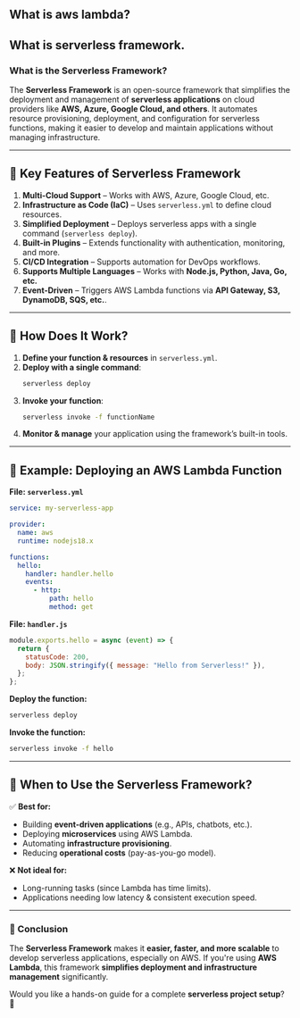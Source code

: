 ## What is aws lambda?

## What is serverless framework.
### **What is the Serverless Framework?**  

The **Serverless Framework** is an open-source framework that simplifies the deployment and management of **serverless applications** on cloud providers like **AWS, Azure, Google Cloud, and others**. It automates resource provisioning, deployment, and configuration for serverless functions, making it easier to develop and maintain applications without managing infrastructure.

---

## **🔹 Key Features of Serverless Framework**
1. **Multi-Cloud Support** – Works with AWS, Azure, Google Cloud, etc.
2. **Infrastructure as Code (IaC)** – Uses `serverless.yml` to define cloud resources.
3. **Simplified Deployment** – Deploys serverless apps with a single command (`serverless deploy`).
4. **Built-in Plugins** – Extends functionality with authentication, monitoring, and more.
5. **CI/CD Integration** – Supports automation for DevOps workflows.
6. **Supports Multiple Languages** – Works with **Node.js, Python, Java, Go, etc.**
7. **Event-Driven** – Triggers AWS Lambda functions via **API Gateway, S3, DynamoDB, SQS, etc.**.

---

## **🔹 How Does It Work?**
1. **Define your function & resources** in `serverless.yml`.
2. **Deploy with a single command**:  
   ```sh
   serverless deploy
   ```
3. **Invoke your function**:  
   ```sh
   serverless invoke -f functionName
   ```
4. **Monitor & manage** your application using the framework’s built-in tools.

---

## **🔹 Example: Deploying an AWS Lambda Function**
**File: `serverless.yml`**
```yaml
service: my-serverless-app

provider:
  name: aws
  runtime: nodejs18.x

functions:
  hello:
    handler: handler.hello
    events:
      - http:
          path: hello
          method: get
```

**File: `handler.js`**
```js
module.exports.hello = async (event) => {
  return {
    statusCode: 200,
    body: JSON.stringify({ message: "Hello from Serverless!" }),
  };
};
```

**Deploy the function:**
```sh
serverless deploy
```

**Invoke the function:**
```sh
serverless invoke -f hello
```

---

## **🔹 When to Use the Serverless Framework?**
✅ **Best for:**  
- Building **event-driven applications** (e.g., APIs, chatbots, etc.).
- Deploying **microservices** using AWS Lambda.
- Automating **infrastructure provisioning**.
- Reducing **operational costs** (pay-as-you-go model).

❌ **Not ideal for:**  
- Long-running tasks (since Lambda has time limits).
- Applications needing low latency & consistent execution speed.

---

### **🚀 Conclusion**
The **Serverless Framework** makes it **easier, faster, and more scalable** to develop serverless applications, especially on AWS. If you're using **AWS Lambda**, this framework **simplifies deployment and infrastructure management** significantly.

Would you like a hands-on guide for a complete **serverless project setup**? 🚀
